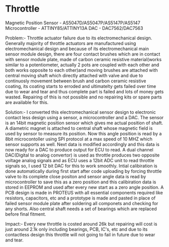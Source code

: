 # Throttle

Magnetic Position Sensor - AS5047D/AS5047P/AS5147P/AS5147
Microcontroller          - ATTINY85/ATTINY13A
DAC                      - DAC7562/DAC7563

Problem:- Throttle actuator failure due to its electromechanical design. Generally majority of throttle actuators are manufactured using electromechanical design and because of its electromechanical main sensor module design, there are four contact brushes which are in contact with sensor module plate, made of carbon ceramic resistive material(works similar to a potentiometer, actually 2 pots are coupled with each other and both works opposite to each other)and moving brushes are attached with central moving shaft which directly attached with valve and due to continuosly movement between brush and carbon ceramic resistive coating, its coating starts to erroded and ultimatelty gets failed over time due to wear and tear and thus complete part is failed and lots of money gets wasted. Repairing of this is not possible and no repairing kits or spare parts are available for this.

Solution:- I converted this electromechanical sensor design to electronic contact less design using a sensor, a microcontroller and a DAC. The sensor is an 14bit magnetic position sensor which gives me actual position of shaft. A diametric magnet is attached to central shaft whose magnetic field is used by sensor to measure its position. Now this angle position is read by a 8bit microcontoller using SPI protocol at a max speed of 10 MHZ which sensor supports as well. Next data is modified accordingly and this data is now ready for a DAC to produce output for ECU to read. A dual channel DAC(Digital to analog convertor) is used as throttle produces two opposite voltage analog signals and as ECU uses a 12bit ADC unit to read throttle signals so, I used 12 bit DAC for this to work smoothly. Intial calibiration is done automatically during first start after code uploading by forcing throttle valve to its complete close positon and sensor angle data is read by microcontroller to save this as a zero position and this calibiration data is stored in EEPROM and used after every new start as a zero angle position. A PCB design is made in PROTEUS with all essential components required like resistors, capacitors, etc and a prototype is made and pasted in place of failed sensor module plate after soldering all componets and checking for any shorts. Also central shaft needs a set of bearings which are replaced before final fitment. 

Impact:- Every new throttle is costed around 26k but repairing will cost is just around 2.1k only including bearings, PCB, IC's, etc and due to its contactless design this throttle will not going to fail in future due to wear and tear.
